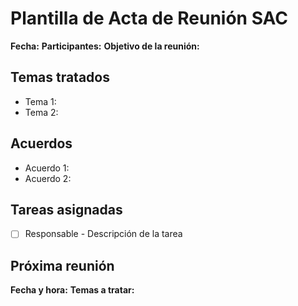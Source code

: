# Plantilla de Acta de Reunión SAC

**Fecha:**
**Participantes:**
**Objetivo de la reunión:**

## Temas tratados

- Tema 1:
- Tema 2:

## Acuerdos

- Acuerdo 1:
- Acuerdo 2:

## Tareas asignadas

- [ ] Responsable - Descripción de la tarea

## Próxima reunión

**Fecha y hora:**
**Temas a tratar:**
